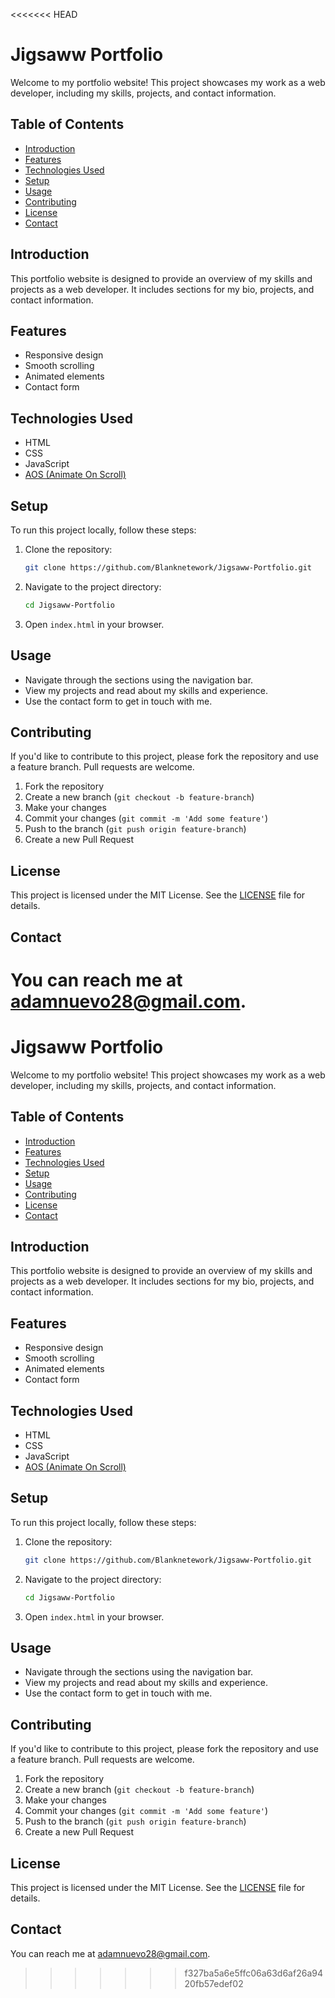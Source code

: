 <<<<<<< HEAD
# Jigsaww Portfolio

Welcome to my portfolio website! This project showcases my work as a web developer, including my skills, projects, and contact information.

## Table of Contents

- [Introduction](#introduction)
- [Features](#features)
- [Technologies Used](#technologies-used)
- [Setup](#setup)
- [Usage](#usage)
- [Contributing](#contributing)
- [License](#license)
- [Contact](#contact)

## Introduction

This portfolio website is designed to provide an overview of my skills and projects as a web developer. It includes sections for my bio, projects, and contact information.

## Features

- Responsive design
- Smooth scrolling
- Animated elements
- Contact form

## Technologies Used

- HTML
- CSS
- JavaScript
- [AOS (Animate On Scroll)](https://michalsnik.github.io/aos/)

## Setup

To run this project locally, follow these steps:

1. Clone the repository:
    ```bash
    git clone https://github.com/Blanknetework/Jigsaww-Portfolio.git
    ```
2. Navigate to the project directory:
    ```bash
    cd Jigsaww-Portfolio
    ```
3. Open `index.html` in your browser.

## Usage

- Navigate through the sections using the navigation bar.
- View my projects and read about my skills and experience.
- Use the contact form to get in touch with me.

## Contributing

If you'd like to contribute to this project, please fork the repository and use a feature branch. Pull requests are welcome.

1. Fork the repository
2. Create a new branch (`git checkout -b feature-branch`)
3. Make your changes
4. Commit your changes (`git commit -m 'Add some feature'`)
5. Push to the branch (`git push origin feature-branch`)
6. Create a new Pull Request

## License

This project is licensed under the MIT License. See the [LICENSE](LICENSE) file for details.

## Contact

You can reach me at [adamnuevo28@gmail.com](mailto:adamnuevo28@gmail.com).
=======
# Jigsaww Portfolio

Welcome to my portfolio website! This project showcases my work as a web developer, including my skills, projects, and contact information.

## Table of Contents

- [Introduction](#introduction)
- [Features](#features)
- [Technologies Used](#technologies-used)
- [Setup](#setup)
- [Usage](#usage)
- [Contributing](#contributing)
- [License](#license)
- [Contact](#contact)

## Introduction

This portfolio website is designed to provide an overview of my skills and projects as a web developer. It includes sections for my bio, projects, and contact information.

## Features

- Responsive design
- Smooth scrolling
- Animated elements
- Contact form

## Technologies Used

- HTML
- CSS
- JavaScript
- [AOS (Animate On Scroll)](https://michalsnik.github.io/aos/)

## Setup

To run this project locally, follow these steps:

1. Clone the repository:
    ```bash
    git clone https://github.com/Blanknetework/Jigsaww-Portfolio.git
    ```
2. Navigate to the project directory:
    ```bash
    cd Jigsaww-Portfolio
    ```
3. Open `index.html` in your browser.

## Usage

- Navigate through the sections using the navigation bar.
- View my projects and read about my skills and experience.
- Use the contact form to get in touch with me.

## Contributing

If you'd like to contribute to this project, please fork the repository and use a feature branch. Pull requests are welcome.

1. Fork the repository
2. Create a new branch (`git checkout -b feature-branch`)
3. Make your changes
4. Commit your changes (`git commit -m 'Add some feature'`)
5. Push to the branch (`git push origin feature-branch`)
6. Create a new Pull Request

## License

This project is licensed under the MIT License. See the [LICENSE](LICENSE) file for details.

## Contact

You can reach me at [adamnuevo28@gmail.com](mailto:adamnuevo28@gmail.com).
>>>>>>> f327ba5a6e5ffc06a63d6af26a9420fb57edef02
